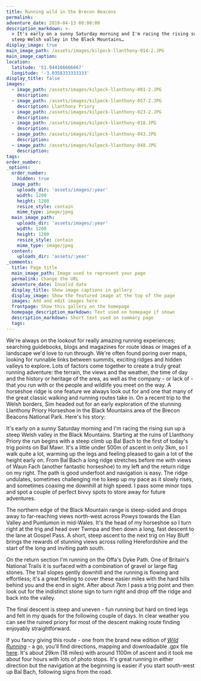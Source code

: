 ```yaml
---
title: Running wild in the Brecon Beacons
permalink:
adventure_date: 2019-04-13 00:00:00
description_markdown: >-
  > It's early on a sunny Saturday morning and I'm racing the rising sun up a
  steep Welsh valley in the Black Mountains…
display_image: true
main_image_path: /assets/images/kilpeck-llanthony-014-2.JPG
main_image_caption:
location:
  latitude: '51.944166666667'
  longitude: '-3.0358333333333'
display_title: false
images:
  - image_path: /assets/images/kilpeck-llanthony-001-2.JPG
    description:
  - image_path: /assets/images/kilpeck-llanthony-057-2.JPG
    description: Llanthony Priory
  - image_path: /assets/images/kilpeck-llanthony-023-2.JPG
    description:
  - image_path: /assets/images/kilpeck-llanthony-018.JPG
    description:
  - image_path: /assets/images/kilpeck-llanthony-043.JPG
    description:
  - image_path: /assets/images/kilpeck-llanthony-048.JPG
    description:
tags:
order_number:
_options:
  order_number:
    hidden: true
  image_path:
    uploads_dir: 'assets/images/:year'
    width: 1200
    height: 1200
    resize_style: contain
    mime_type: image/jpeg
  main_image_path:
    uploads_dir: 'assets/images/:year'
    width: 1200
    height: 1200
    resize_style: contain
    mime_type: image/jpeg
  content:
    uploads_dir: 'assets/:year'
_comments:
  title: Page title
  main_image_path: Image used to represent your page
  permalink: Change the URL
  adventure_date: Invalid date
  display_title: Show image captions in gallery
  display_image: Show the featured image at the top of the page
  images: Add and edit images here
  frontpage: Show this gallery on the homepage
  homepage_description_markdown: Text used on homepage if shown
  description_markdown: Short text used on summary page
  tags:
---
```


<!--base32-41vq0ekgc5t62tvjc5r6g80-base32-->

We're always on the lookout for really amazing running experiences; searching guidebooks, blogs and magazines for route ideas or images of a landscape we'd love to run through. We're often found poring over maps, looking for runnable links between summits, exciting ridges and hidden valleys to explore. Lots of factors come together to create a truly great running adventure: the terrain, the views and the weather, the time of day and the history or heritage of the area, as well as the company - or lack of - that you run with or the people and wildlife you meet on the way. A horseshoe ridge is one feature we always look out for and one that many of the great classic walking and running routes take in. On a recent trip to the Welsh borders, Sim headed out for an early exploration of the stunning Llanthony Priory Horseshoe in the Black Mountains area of the Brecon Beacons National Park. Here's his story:<!--base32-40qqew1ue1gq4rb7e9gq0u10-base32--><!--base32-41vq0ek9dngpet90fch6jt1278uk6dtnfmg0-base32--><!--base32-40qqew1ud5pp2tv540-base32--><!--base32-41vq0ekgc5t62tvjc5r6g80-base32-->

It's early on a sunny Saturday morning and I'm racing the rising sun up a steep Welsh valley in the Black Mountains. Starting at the ruins of Llanthony Priory the run begins with a steep climb up Bal Bach to the first of today's trig points on Bal Mawr. It's a little under 500m of ascent in only 3km, so I walk quite a lot, warming up the legs and feeling pleased to gain a lot of the height early on. From Bal Bach a long ridge stretches before me with views of Waun Fach (another fantastic horseshoe) to my left and the return ridge on my right. The path is good underfoot and navigation is easy. The ridge undulates, sometimes challenging me to keep up my pace as it slowly rises, and sometimes coaxing me downhill at high speed. I pass some minor tops and spot a couple of perfect bivvy spots to store away for future adventures.<!--base32-40qqew1ue1gq4rb7e9gq0u10-base32--><!--base32-41vq0ek9dngpet90fch6jt1278uk6e1hfmg0-base32--><!--base32-40qqew1ud5pp2tv540-base32--><!--base32-41vq0ekgc5t62tvjc5r6g80-base32-->

The northern edge of the Black Mountain range is steep-sided and drops away to far-reaching views north-west across Powys towards the Elan Valley and Pumlumon in mid-Wales. It's the head of my horseshoe so I turn right at the trig and head over Twmpa and then down a long, fast descent to the lane at Gospel Pass. A short, steep ascent to the next trig on Hay Bluff brings the rewards of stunning views across rolling Herefordshire and the start of the long and inviting path south.<!--base32-40qqew1ue1gq4rb7e9gq0u10-base32--><!--base32-41vq0ek9dngpet90fch6jt1278uk6dtpfmg0-base32--><!--base32-40qqew1ud5pp2tv540-base32--><!--base32-41vq0ekgc5t62tvjc5r6g80-base32-->

On the return section I'm running on the Offa's Dyke Path. One of Britain's National Trails it is surfaced with a combination of gravel or large flag stones. The trail slopes gently downhill and the running is flowing and effortless; it's a great feeling to cover these easier miles with the hard hills behind you and the end in sight. After about 7km I pass a trig point and then look out for the indistinct stone sign to turn right and drop off the ridge and back into the valley.<!--base32-40qqew1ue1gq4rb7e9gq0u10-base32--><!--base32-41vq0ek9dngpet90fch6jt1278uk6dtrfmg0-base32--><!--base32-40qqew1ud5pp2tv540-base32--><!--base32-41vq0ekgc5t62tvjc5r6g80-base32-->

The final descent is steep and uneven - fun running but hard on tired legs and felt in my quads for the following couple of days. In clear weather you can see the ruined priory for most of the descent making route finding enjoyably straightforward.<!--base32-40qqew1ue1gq4rb7e9gq0u10-base32--><!--base32-41vq0ek9dngpet90fch6jt1278uk6dtqfmg0-base32--><!--base32-40qqew1ud5pp2tv540-base32--><!--base32-41vq0ekgc5t62tvjc5r6g80-base32-->

If you fancy giving this route - one from the brand new edition of *[Wild Running](http://wildrunning.net/buy-book/)* - a go, you'll find directions, mapping and downloadable .gpx file [here](http://wildrunning.net/2133-2/). It's about 29km (18 miles) with around 1100m of ascent and it took me about four hours with lots of photo stops. It's great running in either direction but the navigation at the beginning is easier if you start south-west up Bal Bach, following signs from the road.<!--base32-40qqew1ue1gq4rb7e9gq0u10-base32-->